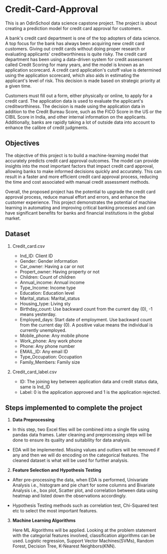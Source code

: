 # Credit-Card-Approval
This is an OdinSchool data science capstone project. The project is about creating a prediction model for credit card approval for customers.

A bank's credit card department is one of the top adopters of data science. A top focus for the bank has always been acquiring new credit card customers. Giving out credit cards without doing proper research or evaluating applicants' creditworthiness is quite risky. The credit card department has been using a data-driven system for credit assessment called Credit Scoring for many years, and the model is known as an application scorecard. A credit card application's cutoff value is determined using the application scorecard, which also aids in estimating the applicant's level of risk. This decision is made based on strategic priority at a given time.

Customers must fill out a form, either physically or online, to apply for a credit card. The application data is used to evaluate the applicant's creditworthiness. The decision is made using the application data in addition to the Credit Bureau Score, such as the FICO Score in the US or the CIBIL Score in India, and other internal information on the applicants. Additionally, banks are rapidly taking a lot of outside data into account to enhance the calibre of credit judgments.

## Objectives
The objective of this project is to build a machine-learning model that accurately predicts credit card approval outcomes. The model can provide insights into the most important factors that impact credit card approval, allowing banks to make informed decisions quickly and accurately. This can result in a faster and more efficient credit card approval process, reducing the time and cost associated with manual credit assessment methods.

Overall, the proposed project has the potential to upgrade the credit card approval process, reduce manual effort and errors, and enhance the customer experience. This project demonstrates the potential of machine learning in automating and improving critical banking processes and can have significant benefits for banks and financial institutions in the global market.

## Dataset
1. Credit_card.csv  
   - Ind_ID: Client ID
   - Gender: Gender information
   - Car_owner: Having a car or not
   - Propert_owner: Having property or not
   - Children: Count of children
   - Annual_income: Annual income
   - Type_Income: Income type
   - Education: Education level
   - Marital_status: Marital_status
   - Housing_type: Living sty
   - Birthday_count: Use backward count from the current day (0), -1 means yesterday.
   - Employed_days: Start date of employment. Use backward count from the current day (0). A positive value means the individual is currently unemployed.
   - Mobile_phone: Any mobile phone
   - Work_phone: Any work phone
   - Phone: Any phone number
   - EMAIL_ID: Any email ID
   - Type_Occupation: Occupation
   - Family_Members: Family size

2. Credit_card_label.csv
   - ID: The joining key between application data and credit status data, same is Ind_ID
   - Label: 0 is the application approved and 1 is the application rejected.


## Steps implemented to complete the project
1. **Data Preprocessing**

-   In this step, two Excel files will be combined into a single file using pandas data frames. Later cleaning and preprocessing steps will be done to ensure its quality and suitability for data analysis.

-   EDA will be implemented. Missing values and outliers will be removed if any and then we will do encoding on the categorical features. The cleaned dataset is what will be used for further analysis.

2. **Feature Selection and Hypothesis Testing**

-   After pre-processing the data, when EDA is performed, Univariate Analysis i.e., histogram and pie chart for some columns and Bivariate Analysis i.e., box plot, Scatter plot, and correlation between data using heatmap and listed down the observations accordingly.

-   Hypothesis Testing methods such as correlation test, Chi-Squared test etc to select the most important features.
   
3. **Machine Learning Algorithms**

   Here ML Algorithms will be applied. Looking at the problem statement with the categorial features involved, classification algorithms can be used. Logistic regression, Support Vector Machines(SVMs), Random Forest, Decision Tree, K-Nearest Neighbors(KNN). 
